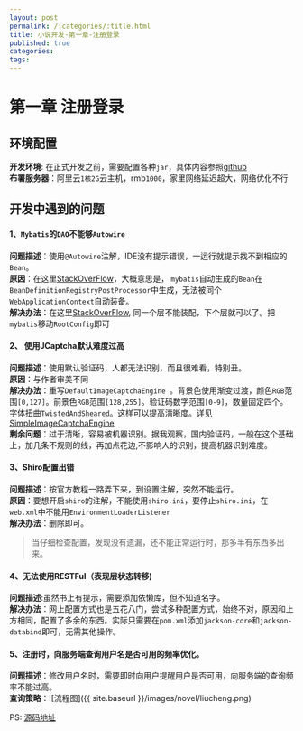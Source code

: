 ```yaml
---
layout: post
permalink: /:categories/:title.html
title: 小说开发-第一章-注册登录
published: true
categories:
tags:
---
```


# 第一章 注册登录

## 环境配置
**开发环境**: 在正式开发之前，需要配置各种`jar`，具体内容参照[github](https://github.com/isghost/Re-Novel)    
**布署服务器**：阿里云`1核2G`云主机，rmb`1000`，家里网络延迟超大，网络优化不行    

## 开发中遇到的问题
#### 1、`Mybatis`的`DAO`不能够`Autowire`
**问题描述**：使用`@Autowire`注解，IDE没有提示错误，一运行就提示找不到相应的`Bean`。    
**原因**：在这里[StackOverFlow](https://stackoverflow.com/questions/8999597/mybatis-spring-configuration-cant-autowire-mapper-beans)，大概意思是， `mybatis`自动生成的`Bean`在`BeanDefinitionRegistryPostProcessor`中生成，无法被同个`WebApplicationContext`自动装备。    
**解决办法**：在这里[StackOverFlow](https://stackoverflow.com/questions/35258758/getservletconfigclasses-vs-getrootconfigclasses-when-extending-abstractannot), 同一个层不能装配，下个层就可以了。把`mybatis`移动`RootConfig`即可

#### 2、 使用JCaptcha默认难度过高
**问题描述**：使用默认验证码，人都无法识别，而且很难看，特别丑。    
**原因**：与作者审美不同    
**解决办法**：重写`DefaultImageCaptchaEngine `。背景色使用渐变过渡，颜色`RGB`范围`[0,127]`。前景色`RGB`范围`[128,255]`。验证码数字范围`[0-9]`，数量固定四个。字体扭曲`TwistedAndSheared`。这样可以提高清晰度。详见[SimpleImageCaptchaEngine](https://github.com/isghost/Re-Novel/blob/master/src/main/java/www/ccyblog/novel/modules/account/service/SimpleImageCaptchaEngine.java)    
**剩余问题**：过于清晰，容易被机器识别。据我观察，国内验证码，一般在这个基础上，加几条不规则的线，再加点花边,不影响人的识别，提高机器识别难度。    

#### 3、Shiro配置出错
**问题描述**：按官方教程一路弄下来，到设置注解，突然不能运行。    
**原因**：要想开启`shiro`的注解，不能使用`shiro.ini`，要停止`shiro.ini`，在`web.xml`中不能用`EnvironmentLoaderListener`    
**解决办法**：删除即可。    
> 当仔细检查配置，发现没有遗漏，还不能正常运行时，那多半有东西多出来。

#### 4、无法使用RESTFul（表现层状态转移)
**问题描述**:虽然书上有提示，需要添加依懒库，但不知道名字。    
**解决办法**：网上配置方式也是五花八门，尝试多种配置方式，始终不对，原因和上方相同，配置了多余的东西。实际只需要在`pom.xml`添加`jackson-core`和`jackson-databind`即可，无需其他操作。    

#### 5、注册时，向服务端查询用户名是否可用的频率优化。
**问题描述**：修改用户名时，需要即时向用户提醒用户是否可用，向服务端的查询频率不能过高。    
**查询策略**：![流程图]({{ site.baseurl }}/images/novel/liucheng.png)    

PS: [源码地址](https://github.com/isghost/Re-Novel)
